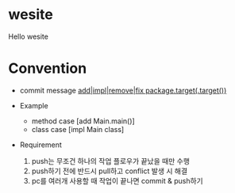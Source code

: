 # wesite
  Hello wesite
  
# Convention
 * commit message
   [add|impl|remove|fix package.target(.target())](comment)

 * Example
    - method case
    [add Main.main()]
    - class case
    [impl Main class]

 * Requirement
    1. push는 무조건 하나의 작업 플로우가 끝났을 때만 수행
    2. push하기 전에 반드시 pull하고 conflict 발생 시 해결
    3. pc를 여러개 사용할 때 작업이 끝나면 commit & push하기
